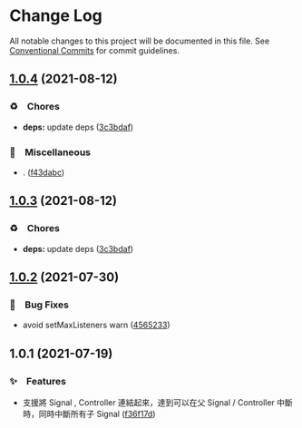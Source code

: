 # Change Log

All notable changes to this project will be documented in this file.
See [Conventional Commits](https://conventionalcommits.org) for commit guidelines.

## [1.0.4](https://github.com/bluelovers/ws-http/compare/abort-controller-util@1.0.2...abort-controller-util@1.0.4) (2021-08-12)


### ♻️　Chores

* **deps:** update deps ([3c3bdaf](https://github.com/bluelovers/ws-http/commit/3c3bdaf498061eabdbe45f87886eaa3aa8ff30ea))


### 🔖　Miscellaneous

* . ([f43dabc](https://github.com/bluelovers/ws-http/commit/f43dabcd2c55a2197dd658eec39c59db5cde024f))





## [1.0.3](https://github.com/bluelovers/ws-http/compare/abort-controller-util@1.0.2...abort-controller-util@1.0.3) (2021-08-12)


### ♻️　Chores

* **deps:** update deps ([3c3bdaf](https://github.com/bluelovers/ws-http/commit/3c3bdaf498061eabdbe45f87886eaa3aa8ff30ea))





## [1.0.2](https://github.com/bluelovers/ws-http/compare/abort-controller-util@1.0.1...abort-controller-util@1.0.2) (2021-07-30)


### 🐛　Bug Fixes

* avoid setMaxListeners warn ([4565233](https://github.com/bluelovers/ws-http/commit/4565233fbb7d0ae8a12dd11fc2883468838d0cb3))





## 1.0.1 (2021-07-19)


### ✨　Features

* 支援將 Signal , Controller 連結起來，達到可以在父 Signal / Controller 中斷時，同時中斷所有子 Signal ([f36f17d](https://github.com/bluelovers/ws-http/commit/f36f17d2155f5e3133f7d1e2cb1f4a6a9964bfe4))
